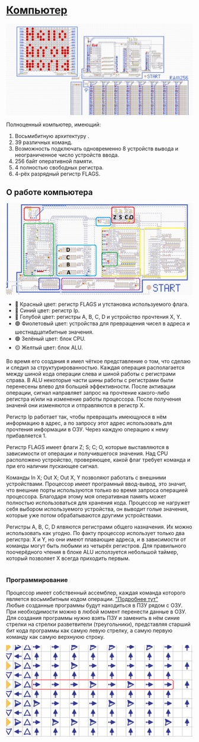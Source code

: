 # [Компьютер](https://logic-arrows.io/map-yrERhX_m)
[![Компьютер](png/Компьютер.png)](https://logic-arrows.io/map-yrERhX_m)

Полноценный компьютер, имеющий:

1. Восьмибитную архитектуру .
2. 39 различных команд.
3. Возможность подключать одновременно 8 устройств вывода и неограниченное число устройств ввода.
4. 256 байт оперативной памяти.
5. 4 полностью свободных регистра.
6. 4-рёх разрядный регистр FLAGS.

## О работе компьютера
[![Устройство_процессора](png/Устройство_процессора.png)](./Компьютер.md)
<br>
+ 🔴 Красный цвет: регистр FLAGS и утстановка используемого флага.
+ 🔵 Синий цвет: регистр Ip.
+ 🧊 Голубой цвет: регистры A, B, C, D и устройство прочтения X, Y.
+ 🟣 Фиолетовый цвет: устройства для превращения чисел в адреса и шестнадцатибитные значения.
+ 🟢 Зелёный цвет: блок CPU.
+ 🟡 Желтый цвет: блок ALU.
  <br>

Во время его создания я имел чёткое представление о том, что сделаю и следил за структурированностью. Каждая операция располагается между шиной кода операции слева и шиной работы с регистрами справа. В ALU некоторые части шины работы с регистрами были перенесены влево для большей эффективности. После активации операции, сигнал направляет запрос на прочтение какого-либо регистра и/или на изменение работы процессора. После получения значенй они изменяются и отправляются в регистр X.

Регистр Ip работает так, чтобы превращать имеющуюся в нём информацию в адрес, а по запросу этот адрес использовать для прочтения информации в ОЗУ. Через каждую операцию к нему прибавляется 1.

Регистр FLAGS имеет флаги Z; S; C; O, которые выставляются в зависимости от операции и получившегося значения. Над CPU расположено устройство, проверяющее, какой флаг требует команда и при его наличии пускающее сигнал.

Команды In X; Out X; Out X, Y позволяют работать с внешними устройствами. Процессор имеет програмный ввод-вывод, это значит, что внешние порты используются только во время запроса операцией процессора. Благодаря этому моя оперативная память может полностью использоваться для хранения кода. Процессор не нагружет себя выбором используемого устройства, он выводит голые значения, которые уже потом обрабатываются другими устройствами.

Регистры A, B, C, D ялвяются регистрами общего назначения. Их можно использовать как угодно. По факту процессор использует только два регистра: X и Y, но они имеют плавающие адреса, и в зависимости от команды могут быть любыми из четырёх регистров. Для правильного поочерёдного чтения в блоке ALU исползуется небольшой таймер, который позволяет X всегда приходить первым.
<br><br>

### Программирование

Процессор имеет собственный ассемблер, каждая команда которого является восьмибитным кодом операции.
["Подробнее тут"](./Программирование.md) <br>
Любые созданные программы будут находиться в ПЗУ рядом с ОЗУ. При необходимости можно в любой момент перенести данные в ОЗУ. Для создания программы нужно взять ПЗУ и заменить в нём синие стрелки на стрелки разветвители (треугольники), представляя старший бит кода программы как самую левую стрелку, а самую первую команду как самую верхнуюю строку.

[![Программирование](png/Программирование.png)](./Программирование.md)
